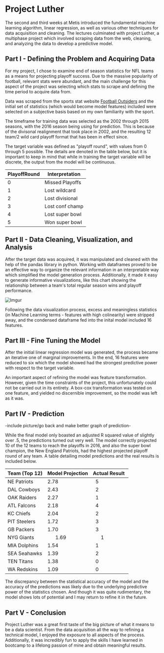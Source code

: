 # Project Luther

The second and third weeks at Metis introduced the fundamental machine learning algorithm, linear regression, as well as various other techniques for data acquisition and cleaning. The lectures culminated with project Luther, a multiphase project which involved scraping data from the web, cleaning, and analyzing the data to develop a predictive model.

## Part I - Defining the Problem and Acquiring Data

For my project, I chose to examine end of season statistics for NFL teams as a means for projecting playoff success. Due to the massive popularity of football, relevant stats were abundant, and the main challenge for this aspect of the project was selecting which stats to scrape and defining the time period to acquire data from.

Data was scraped from the sports stat website [Football Outsiders](https://www.footballoutsiders.com) and the initial set of statistics (which would become model features) included were selected on a subjective basis based on my own familiarity with the sport.

The timeframe for training data was selected as the 2002 through 2015 seasons, with the 2016 season being using for prediction. This is because of the divisonal realignment that took place in 2002, and the resulting 12 team/2 wild card playoff format that has been in effect since.

The target variable was defined as "playoff round", with values from 0 through 5 possible. The details are denoted in the table below, but it is important to keep in mind that while in training the target variable will be discrete, the output from the model will be continuous.

| PlayoffRound | Interpretation    |
|--------------|-------------------|
| 0            | Missed Playoffs   |
| 1            | Lost wildcard     |
| 2            | Lost divisional   |
| 3            | Lost conf champ   |
| 4            | Lost super bowl   |
| 5            | Won super bowl    |


## Part II - Data Cleaning, Visualization, and Analysis

After the target data was acquired, it was manipulated and cleaned with the help of the pandas library in python. Working with dataframes proved to be an effective way to organize the relevant information in an interpretable way which simplified the model generation process. Additionally, it made it easy to generate informative visualizations, like this chart showing the relationship between a team's total regular season wins and playoff performance.

![Imgur](http://i.imgur.com/QCSFA1Q.png?raw=true)

Following the data visualization process, excess and meaningless statistics (in Machine Learning terms - features with high colinearity) were stripped away, and the condensed dataframe fed into the inital model included 16 features.

## Part III - Fine Tuning the Model

After the initial linear regression model was generated, the process became an iterative one of marginal improvements. In the end, 16 features were reduced to six which the model showed had the strongest predictive power with respect to the target variable.

An important aspect of refining the model was feature transformation. However, given the time constraints of the project, this unfortunately could not be carried out in its entirety. A box-cox transformation was tested on one feature, and yielded no discernible improvement, so the model was left as it was.

## Part IV - Prediction

-include picture/go back and make better graph of prediction-

While the final model only boasted an adjusted R squared value of slightly over .5, the predictions turned out very well. The model correctly projected 10 of the 12 teams to reach the playoffs in 2016, and also the super bowl champion, the New England Patriots, had the highest projected playoff round of any team. A table detailing model predictions and the real results is included below.

| Team (Top 12) | Model Projection  | Actual Result  |
|---------------|-------------------|----------------|
| NE Patriots   |       2.78        |       5        |
| DAL Cowboys   |       2.43        |       2        |
| OAK Raiders   |       2.27        |       1        |
| ATL Falcons   |       2.18        |       4        |
| KC Chiefs     |       2.04        |       2        |
| PIT Steelers  |       1.72        |       3        |
| GB Packers    |       1.70        |       3        |
| NYG Giants    |       1.69        |       1        |
| MIA Dolphins  |       1.54        |       1        |
| SEA Seahawks  |       1.39        |       2        |
| TEN Titans    |       1.38        |       0        |
| WA Redskins   |       1.09        |       0        |

The discrepancy between the statistical accuracy of the model and the accuracy of the predictions was likely due to the underlying predictive power of the statistics chosen. And though it was quite rudimentary, the model shows lots of potential and I may return to refine it in the future.

## Part V - Conclusion

Project Luther was a great first taste of the big picture of what it means to be a data scientist. From the data acquisition all the way to refining a technical model, I enjoyed the exposure to all aspects of the process. Additionally, it was incredibly fun to apply the skills I have learned in bootcamp to a lifelong passion of mine and obtain meaningful results.

